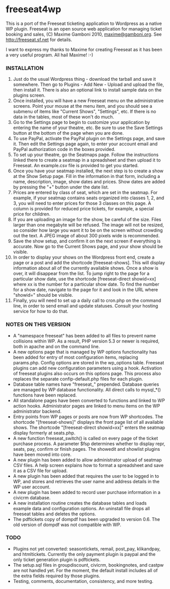 freeseat4wp
===========

This is a port of the Freeseat ticketing application to Wordpress as a native WP plugin.  Freeseat is an open source web application for managing ticket booking and sales, (C) Maxime Gamboni 2010, maxime@gamboni.org.  See http://freeseat.sf.net for details.  

I want to express my thanks to Maxime for creating Freeseat as it has been a very useful program.  All hail Maxime!  :-)


<h3>INSTALLATION</h3>

<ol><li>Just do the usual Wordpress thing - download the tarball and save it somewhere.  Then go to Plugins - Add New - Upload and upload the file, then install it.  There is also an optional link to install sample data on the plugins screen.

<li>Once installed, you will have a new Freeseat menu on the administrative screens.  Point your mouse at the menu item, and you should see a submenu of items like "Current Shows", "Settings", etc.  If there is no data in the tables,  most of these won't do much.

<li>Go to the Settings page to begin to customize your application by entering the name of your theatre, etc.  Be sure to use the Save Settings button at the bottom of the page when you are done.

<li>To use PayPal, activate the PayPal plugin on the Settings page, and save it.  Then edit the Settings page again, to enter your account email and PayPal authorization code in the boxes provided. 

<li>To set up your theatre, go the Seatmaps page.  Follow the instructions linked there to create a seatmap in a spreadsheet and then upload it to Freeseat.  An example.csv file is provided to get you started.

<li>Once you have your seatmap installed, the next step is to create a show at the Show Setup page.  Fill in the information in that form, including a name, description, image, show dates and prices.  Show dates are added by pressing the "+" button under the date list.

<li>Prices are entered by class of seat, which are set in the seatmap.  For example, if your seatmap contains seats organized into classes 1, 2, and 3, you will need to enter prices for those 3 classes on this page.  A column is provided for reduced price tickets, for example, a special price for children.

<li>If you are uploading an image for the show, be careful of the size.  Files larger than one megabyte will be refused.  The image will not be resized, so consider how large you want it to be on the screen without crowding out the text.  A JPEG image of about 300 pixels wide is recommended.

<li>Save the show setup, and confirm it on the next screen if everything is accurate.  Now go to the Current Shows page, and your show should be visible.  

<li>In order to display your shows on the Wordpress front end, create a page or a post and add the shortcode [freeseat-shows].  This will display information about all of the currently available shows.  Once a show is over, it will disappear from the list.  To jump right to the page for a particular show date, use the shortcode [freeseat-direct showid=xx] where xx is the number for a particular show date.  To find the number for a show date, navigate to the page for it and look in the URL where "showid=" should be visible.

<li>Finally, you will need to set up a daily call to cron.php on the command line, in order to send email and update statuses.  Consult your hosting service for how to do that.</li></ol>


<h3>NOTES ON THIS VERSION</h3>

<ul><li>A "namespace freeseat" has been added to all files to prevent name collisions within WP.  As a result, PHP version 5.3 or newer is required, both in apache and on the command line.

<li>A new options page that is managed by WP options functionality has been added for entry of most configuration items, replacing params.php. Config options are stored in the wp_options table. Freeseat plugins can add new configuration parameters using a hook. Activation of freeseat plugins also occurs on this options page. This process also replaces the separate confip-default.php files for each plugin.

<li>Database table names have "freeseat_" prepended. Database queries are managed by WP database functionality. All direct calls to mysql_*() functions have been replaced.

<li>All standalone pages have been converted to functions and linked to WP action hooks.  Administrator pages are linked to menu items on the WP administrator backend.

<li>Entry points from WP pages or posts are now from WP shortcodes. The shortcode "[freeseat-shows]" displays the front page list of all available shows. The shortcode "[freeseat-direct showid=xx]" enters the seatmap display formerly at seats.php.

<li>A new function freeseat_switch() is called on every page of the ticket purchase process. A parameter $fsp determines whether to display repr, seats, pay, confirm or finish pages.
The showedit and showlist plugins have been moved into core.

<li>A new plugin has been added to allow administrator upload of seatmap CSV files. A help screen explains how to format a spreadsheet and save it as a CSV file for upload.

<li>A new plugin has been added that requires the user to be logged in to WP, and stores and retrieves the user name and address details in the WP user account.

<li>A new plugin has been added to record user purchase information in a civicrm database.

<li>A new installation routine creates the database tables and loads example data and configuration options.  An uninstall file drops all freeseat tables and deletes the options.

<li>The pdftickets copy of dompdf has been upgraded to version 0.6. The old version of dompdf was not compatible with WP.
</li></ul>

<h3>TODO</h3>

<ul><li>Plugins not yet converted: seasontickets, remail, post_pay, klikandpay, and htmltickets. Currently the only payment plugin is paypal and the only ticket generation plugin is pdftickets.

<li>The setup.sql files in groupdiscount, civicrm, bookingnotes, and castpw are not handled yet.  For the moment, the default install includes all of the extra fields required by those plugins. 

<li>Testing, comments, documentation, consistency, and more testing.
</li></ul>

